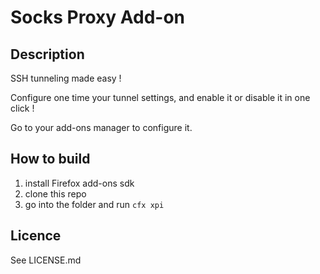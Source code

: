 # Socks Proxy Add-on

## Description

SSH tunneling made easy !

Configure one time your tunnel settings, and enable it or disable it in one click !

Go to your add-ons manager to configure it.

## How to build
1. install Firefox add-ons sdk 
2. clone this repo
3. go into the folder and run `cfx xpi`

## Licence
See LICENSE.md